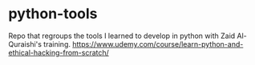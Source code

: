 # python-tools

Repo that regroups the tools I learned to develop in python with Zaid Al-Quraishi's training.
https://www.udemy.com/course/learn-python-and-ethical-hacking-from-scratch/
